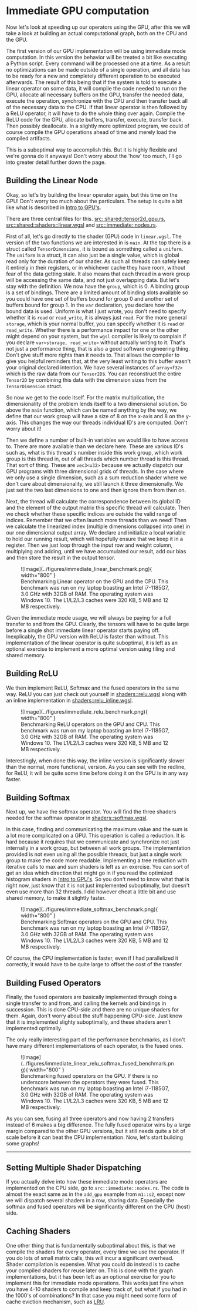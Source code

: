 # Immediate GPU computation
Now let's look at speeding up our operators using the GPU, after this we will take a look at building an actual
computational graph, both on the CPU and the GPU.

The first version of our GPU implementation will be using immediate mode computation.
In this version the behavior will be treated a bit like executing a Python script.
Every command will be processed one at a time. As a result no optimizations can be made
outside of a single operation, and all data has to be ready for a new and completely different
operation to be executed afterwards. The result of this being that if the system
is told to execute a linear operator on some data, it will compile the code needed
to run on the GPU, allocate all necessary buffers on the GPU, transfer the needed data,
execute the operation, synchronize with the CPU and then transfer back all of the necessary
data to the CPU. If that linear operator is then followed by a ReLU operator, it will
have to do the whole thing over again. Compile the ReLU code for the GPU,
allocate buffers, transfer, execute, transfer back. Then possibly deallocate.
In a slightly more optimized program, we could of course compile the GPU operations ahead of
time and merely load the compiled artifacts.

This is a suboptimal way to accomplish this. But it is highly flexible and we're gonna do it
anyways! Don't worry about the 'how' too much, I'll go into greater detail further down the page.

## Building the Linear Node
Okay, so let's try building the linear operator again, but this time on the GPU! Don't worry too much about
the particulars. The setup is quite a bit like what is described in [Intro to GPU's][6].

There are three central files for this. [src::shared::tensor2d_gpu.rs][0],
[src::shared::shaders::linear.wgsl][1] and [src::immediate::nodes.rs][2].

First of all, let's go directly to the shader (GPU) code in ```linear.wgsl```.
The version of the two functions we are interested in is ```main```.
At the top there is a struct called ```TensorDimensions```, it is
bound as something called a ```uniform```. The ```uniform``` is a struct,
it can also just be a single value, which is global read only for the duration of our shader.
As such all threads can safely keep it entirely in their registers, or in whichever
cache they have room, without fear of the data getting stale. It also
means that each thread in a work group will be accessing the same data, and not just
overlapping data. But let's stay with the definition. We now have the ```group```, which is 0.
A binding group is a set of bindings. There are a limited amount of binding slots
available so you could have one set of buffers bound for group 0 and another set
of buffers bound for group 1. In the ```var``` declaration, you declare how the
bound data is used. Uniform is what I just wrote, you don't need to specify whether
it is ```read``` or ```read_write```, it is always just ```read```. For the more
general ```storage```, which is your normal buffer, you can specify
whether it is ```read``` or ```read_write```. Whether there is a performance impact
for one or the other might depend on your system, but the ```wgsl``` compiler is
likely to complain if you declare ```var<storage, read_write>``` without actually
writing to it. That's not just a performance thing, that is also a good software
engineering thing. Don't give stuff more rights than it needs to. That allows
the compiler to give you helpful reminders that, at the very least writing
to this buffer wasn't your original declared intention.
We have several instances of ```array<f32>``` which is the raw data from our
```Tensor2D```s. You can reconstruct the entire ```Tensor2D``` by combining
this data with the dimension sizes from the ```TensorDimension``` struct.

So now we get to the code itself. For the matrix multiplication, the
dimensionality of the problem lends itself to a two dimensional solution.
So above the ```main``` function, which can be named anything by the way,
we define that our work group will have a size of 8 on the x-axis and
8 on the y-axis. This changes the way our threads individual ID's are
computed. Don't worry about it!

Then we define a number of built-in variables we would like to have
access to. There are more available than we declare here.
These are various ID's such as, what is this thread's number inside
this work group, which work group is this thread in, out of all threads
which number thread is this thread. That sort of thing.
These are ```vec3<u32>``` because we actually dispatch our GPU programs
with three dimensional grids of threads. In the case where we only
use a single dimension, such as a sum reduction shader where we don't
care about dimensionality, we still launch it three dimensionally.
We just set the two last dimensions to one and then ignore them from
then on.

Next, the thread will calculate the correspondence between its global ID and the element
of the output matrix this specific thread will calculate. Then we check whether these
specific indices are outside the valid range of indices. Remember that we often launch
more threads than we need! Then we calculate the linearized index (multiple dimensions
collapsed into one) in our one dimensional output array. We declare and initialize a
local variable to hold our running result, which will hopefully ensure that we keep it
in a register. Then we just loop through the input row and weight column, multiplying
and adding, until we have accumulated our result, add our bias and then store the result
in the output tensor.

<figure markdown>
![Image](../figures/immediate_linear_benchmark.png){ width="800" }
<figcaption>
Benchmarking Linear operator on the GPU and the CPU.
This benchmark was run on my laptop boasting an Intel i7-1185G7, 3.0 GHz with 32GB of RAM. The operating system was
Windows 10. The L1/L2/L3 caches were 320 KB, 5 MB and 12 MB respectively.
</figcaption>
</figure>

Given the immediate mode usage, we will always be paying for a full transfer
to and from the GPU. Clearly, the tensors will have to be quite large before
a single shot immediate linear operator starts paying off. Inexplicably,
the GPU version with ReLU is faster than without. This implementation of the
linear operator is quite suboptimal, it is left as an optional exercise to
implement a more optimal version using tiling and shared memory.

## Building ReLU
We then implement ReLU, Softmax and the fused operators in the same way. ReLU you can just check out yourself
in [shaders::relu.wgsl][3] along with an inline implementation in
[shaders::relu_inline.wgsl][4].

<figure markdown>
![Image](../figures/immediate_relu_benchmark.png){ width="800" }
<figcaption>
Benchmarking ReLU operators on the GPU and CPU.
This benchmark was run on my laptop boasting an Intel i7-1185G7, 3.0 GHz with 32GB of RAM. The operating system was
Windows 10. The L1/L2/L3 caches were 320 KB, 5 MB and 12 MB respectively.
</figcaption>
</figure>

Interestingly, when done this way, the inline version is significantly slower than the normal, more functional,
version. As you can see with the redline, for ReLU, it will be quite some time before doing it on the GPU
is in any way faster.

## Building Softmax
Next up, we have the softmax operator. You will find the three shaders
needed for the softmax operator in [shaders::softmax.wgsl][5].

In this case, finding and communicating the maximum value and the sum is a lot more complicated on a GPU.
This operation is called a reduction. It is hard because it requires that we communicate and synchronize
not just internally in a work group, but between all work groups.
The implementation provided is not even using all the possible threads, but just a single work group to make
the code more readable. Implementing a tree reduction with iterative calls to max and sum shaders is left as
an exercise. You can sort of get an idea which direction that might go in if you read the optimized histogram
shaders in [Intro to GPU's][6]. So you don't need to know what that is right now, just know that it is not
just implemented suboptimally, but doesn't even use more than 32 threads. I did however cheat a little bit and use
shared memory, to make it slightly faster.

<figure markdown>
![Image](../figures/immediate_softmax_benchmark.png){ width="800" }
<figcaption>
Benchmarking Softmax operators on the GPU and CPU.
This benchmark was run on my laptop boasting an Intel i7-1185G7, 3.0 GHz with 32GB of RAM. The operating system was
Windows 10. The L1/L2/L3 caches were 320 KB, 5 MB and 12 MB respectively.
</figcaption>
</figure>

Of course, the CPU implementation is faster, even if I had parallelized it correctly, it would have to be quite
large to offset the cost of the transfer.

## Building Fused Operators
Finally, the fused operators are basically implemented through doing a single transfer to and from, and
calling the kernels and bindings in succession. This is done CPU-side and there are no unique shaders for them.
Again, don't worry about the stuff happening CPU-side. Just know that it is implemented slighty suboptimally,
and these shaders aren't implemented optimally.

The only really interesting part of the performance benchmarks, as I don't have many different implementations of
each operator, is the fused ones.

<figure markdown>
![Image](../figures/immediate_linear_relu_softmax_fused_benchmark.png){ width="800" }
<figcaption>
Benchmarking fused operators on the GPU. If there is no underscore between the operators they were fused.
This benchmark was run on my laptop boasting an Intel i7-1185G7, 3.0 GHz with 32GB of RAM. The operating system was
Windows 10. The L1/L2/L3 caches were 320 KB, 5 MB and 12 MB respectively.
</figcaption>
</figure>

As you can see, fusing all three operators and now having 2 transfers instead of 6 makes a big difference.
The fully fused operator wins by a large margin compared to the other GPU versions, but it still needs
quite a bit of scale before it can beat the CPU implementation. Now, let's start building some graphs!
_________________

## Setting Multiple Shader Dispatching
If you actually delve into how these immediate mode operators are implemented on the CPU side,
go to ```src::immediate::nodes.rs```. The code is almost the exact same as in the ```add_gpu```
example from ```m1::s2```, except now we will dispatch several shaders in a row, sharing
data. Especially the softmax and fused operators will be significantly different on the
CPU (host) side.

## Caching Shaders
One other thing that is fundamentally suboptimal about this, is that we compile the shaders
for every operator, every time we use the operator. If you do lots of small matrix calls,
this will incur a significant overhead. Shader compilation is expensive. What you could do
instead is to cache your compiled shaders for reuse later on. This is done with the graph
implementations, but it has been left as an optional exercise for you to implement
this for immediate mode operations. This works just fine when you have 4-10 shaders to
compile and keep track of, but what if you had in the 1000's of combinations? In that
case you might need some form of cache eviction mechanism, such as [LRU][7].

[0]: https://github.com/absorensen/numbers_go_brrrr/blob/main/m1_memory_hierarchies/code/computational_graphs/src/shared/tensor2d_gpu.rs
[1]: https://github.com/absorensen/numbers_go_brrrr/blob/main/m1_memory_hierarchies/code/computational_graphs/src/shared/shaders/linear.wgsl
[2]: https://github.com/absorensen/numbers_go_brrrr/blob/main/m1_memory_hierarchies/code/computational_graphs/src/immediate/nodes.rs
[3]: https://github.com/absorensen/numbers_go_brrrr/blob/main/m1_memory_hierarchies/code/computational_graphs/src/shared/shaders/relu.wgsl
[4]: https://github.com/absorensen/numbers_go_brrrr/blob/main/m1_memory_hierarchies/code/computational_graphs/src/shared/shaders/relu_inline.wgsl
[5]: https://github.com/absorensen/numbers_go_brrrr/blob/main/m1_memory_hierarchies/code/computational_graphs/src/shared/shaders/softmax.wgsl
[6]: https://absorensen.github.io/numbers_go_brrrr/m1_memory_hierarchies/s4_intro_to_gpus/
[7]: https://en.wikipedia.org/wiki/Cache_replacement_policies
